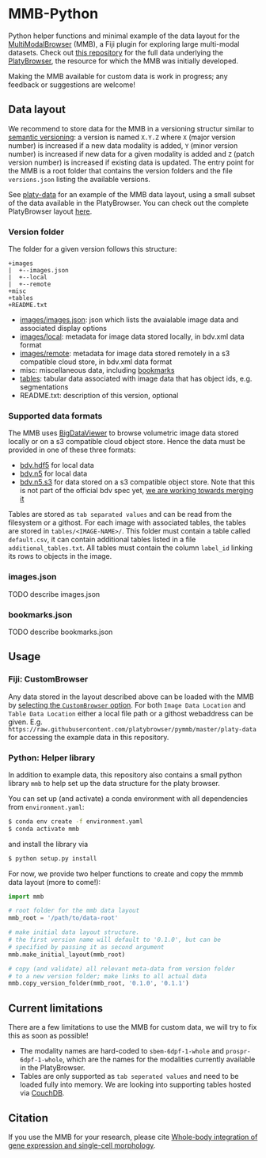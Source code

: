# MMB-Python

Python helper functions and minimal example of the data layout for the [MultiModalBrowser](https://github.com/platybrowser/mmb-fiji) (MMB), a Fiji plugin for exploring large multi-modal datasets. Check out [this repository](https://github.com/platybrowser/platybrowser-backend) for the full data underlying the [PlatyBrowser](https://www.biorxiv.org/content/10.1101/2020.02.26.961037v1), the resource for which the MMB was initially developed.

Making the MMB available for custom data is work in progress; any feedback or suggestions are welcome!

## Data layout

We recommend to store data for the MMB in a versioning structur similar to [semantic versioning](https://semver.org/): a version is named `X.Y.Z` where `X` (major version number) is increased if a new data modality is added, `Y` (minor version number) is increased if new data for a given modality is added and `Z` (patch version number) is increased if existing data is updated.
The entry point for the MMB is a root folder that contains the version folders and the file `versions.json` listing the available versions.

See [platy-data](https://github.com/platybrowser/pymmb/tree/master/platy-data) for an example of 
the MMB data layout, using a small subset of the data available in the PlatyBrowser. You can check out the complete PlatyBrowser layout [here](https://github.com/platybrowser/platybrowser-backend/tree/master/data).

### Version folder

The folder for a given version follows this structure:
```
+images
|  +--images.json
|  +--local
|  +--remote
+misc
+tables
+README.txt
```

- [images/images.json](https://github.com/platybrowser/pymmb#imagesjson): json which lists the avaialable image data and associated display options
- [images/local](https://github.com/platybrowser/pymmb#supported-data-formats): metadata for image data stored locally, in bdv.xml data format
- [images/remote](https://github.com/platybrowser/pymmb#supported-data-formats): metadata for image data stored remotely in a s3 compatible cloud store, in bdv.xml data format
- misc: miscellaneous data, including [bookmarks](https://github.com/platybrowser/pymmb#bookmarksjson)
- [tables](https://github.com/platybrowser/pymmb#supported-data-formats): tabular data associated with image data that has object ids, e.g. segmentations
- README.txt: description of this version, optional


### Supported data formats

The MMB uses [BigDataViewer](https://imagej.net/BigDataViewer) to browse volumetric image data stored locally or on a s3 compatible cloud object store.
Hence the data must be provided in one of these three formats:
- [bdv.hdf5](https://imagej.net/BigDataViewer#About_the_BigDataViewer_data_format) for local data
- [bdv.n5](https://github.com/bigdataviewer/bigdataviewer-core/blob/master/BDV%20N5%20format.md) for local data
- [bdv.n5.s3](https://github.com/saalfeldlab/n5-aws-s3) for data stored on a s3 compatible object store. Note that this is not part of the official bdv spec yet, [we are working towards merging it](https://github.com/bigdataviewer/bigdataviewer-core/issues/80)

Tables are stored as `tab separated values` and can be read from the filesystem or a githost.
For each image with associated tables, the tables are stored in `tables/<IMAGE-NAME>/`.
This folder must contain a table called `default.csv`, it can contain additional tables listed in a file `additional_tables.txt`. All tables must contain the column `label_id` linking its rows to objects in the image.


### images.json

TODO describe images.json


### bookmarks.json

TODO describe bookmarks.json


## Usage

### Fiji: CustomBrowser

Any data stored in the layout described above can be loaded with the MMB by [selecting the `CustomBrowser` option](https://github.com/platybrowser/mmb-fiji#advanced-options).
For both `Image Data Location` and `Table Data Location` either a local file path or a githost webaddress can be given.
E.g. `https://raw.githubusercontent.com/platybrowser/pymmb/master/platy-data` for accessing the example data in this repository.

### Python: Helper library

In addition to example data, this repository also contains a small python library `mmb` to help set up the data structure for the platy browser.

You can set up (and activate) a conda environment with all dependencies from `environment.yaml`:
```sh
$ conda env create -f environment.yaml
$ conda activate mmb
```
and  install the library via
```sh
$ python setup.py install
```

For now, we provide two helper functions to create and copy the mmmb data layout (more to come!):
```python
import mmb

# root folder for the mmb data layout
mmb_root = '/path/to/data-root'

# make initial data layout structure.
# the first version name will default to '0.1.0', but can be
# specified by passing it as second argument
mmb.make_initial_layout(mmb_root)

# copy (and validate) all relevant meta-data from version folder
# to a new version folder; make links to all actual data
mmb.copy_version_folder(mmb_root, '0.1.0', '0.1.1')
```


## Current limitations

There are a few limitations to use the MMB for custom data, we will try to fix this as soon as possible!

- The modality names are hard-coded to `sbem-6dpf-1-whole` and `prospr-6dpf-1-whole`, which are the names for the modalities currently available in the PlatyBrowser.
- Tables are only supported as `tab seperated values` and need to be loaded fully into memory. We are looking into supporting tables hosted via [CouchDB](https://couchdb.apache.org/).

<!---
## Installation
-->

## Citation

If you use the MMB for your research, please cite [Whole-body integration of gene expression and single-cell morphology](https://www.biorxiv.org/content/10.1101/2020.02.26.961037v1).
